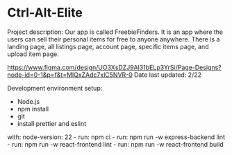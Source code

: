 # Ctrl-Alt-Elite

Project description: Our app is called FreebieFinders. It is an app where the users can sell their personal items for free to anyone anywhere. There is a landing page, all listings page, account page, specific items page, and upload item page.

https://www.figma.com/design/UO3XsDZJ9Al31bELp3YrSi/Page-Designs?node-id=0-1&p=f&t=MlQxZAdc7xlC5NVR-0
Date last updated: 2/22

Development environment setup:

- Node.js
- npm install
- git
- install prettier and eslint

with:
node-version: 22 - run: npm ci - run: npm run -w express-backend lint - run: npm run -w react-frontend lint - run: npm run -w react-frontend build
